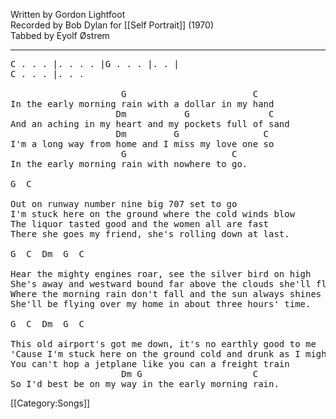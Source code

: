 Written by Gordon Lightfoot<br>
Recorded by Bob Dylan for [[Self Portrait]] (1970)<br>
Tabbed by Eyolf Østrem

----
<pre class="verse">
C . . . |. . . . |G . . . |. . |
C . . . |. . .

                     G                        C
In the early morning rain with a dollar in my hand
                    Dm           G               C
And an aching in my heart and my pockets full of sand
                    Dm         G                C
I'm a long way from home and I miss my love one so
                     G                    C
In the early morning rain with nowhere to go.

G  C

Out on runway number nine big 707 set to go
I'm stuck here on the ground where the cold winds blow
The liquor tasted good and the women all are fast
There she goes my friend, she's rolling down at last.

G  C  Dm  G  C

Hear the mighty engines roar, see the silver bird on high
She's away and westward bound far above the clouds she'll fly
Where the morning rain don't fall and the sun always shines
She'll be flying over my home in about three hours' time.

G  C  Dm  G  C

This old airport's got me down, it's no earthly good to me
'Cause I'm stuck here on the ground cold and drunk as I might be
You can't hop a jetplane like you can a freight train
                     Dm G                     C
So I'd best be on my way in the early morning rain.
</pre>

[[Category:Songs]]